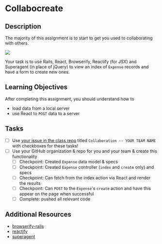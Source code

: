 # Collabocreate

## Description
The majority of this assignment is to start to get you used to collaborating with others.

![](https://s-media-cache-ak0.pinimg.com/236x/f2/8a/59/f28a59ad5dae1746deef2edb8cfe7777.jpg)

Your task is to use Rails, React, Browserify, Reactify (for JSX) and Superagent (in place of jQuery) to view an index of `Expense` records and have a form to create new ones.

## Learning Objectives
After completing this assignment, you should understand how to
* load data from a local server
* use React to `POST` data to a server

## Tasks
- [ ] Use [your issue in the class repo](https://github.com/tiy-chs-ruby/assignments-june-2015) titled `Collaboration -- YOUR TEAM NAME` with checkboxes for these tasks!
- [ ] Use your GitHub organization & repo for you and your team & create this functionality
  - [ ] Checkpoint: Created `Expense` data model & specs
  - [ ] Checkpoint: Created `Expense` controller (`index` and `create` only) and specs
  - [ ] Checkpoint: Can fetch from the index action via React and render the results
  - [ ] Checkpoint: Can `POST` to the `Expense`'s `create` action and have this appear on the page when successful
  - [ ] Complete: pushed all relevant code

## Additional Resources
* [browserify-rails](https://github.com/browserify-rails/browserify-rails)
* [reactify](https://github.com/andreypopp/reactify)
* [superagent](https://www.npmjs.com/package/superagent)
